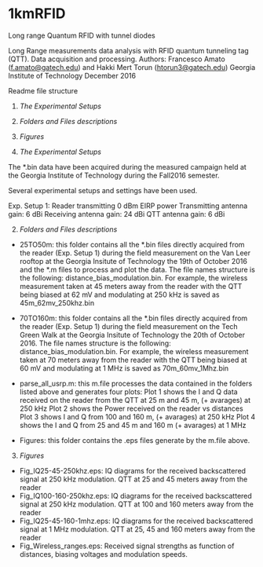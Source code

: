 # 1kmRFID
Long range Quantum RFID with tunnel diodes


Long Range measurements data analysis with RFID quantum tunneling tag (QTT). Data acquisition and processing. 
Authors: Francesco Amato (f.amato@gatech.edu) and Hakki Mert Torun (htorun3@gatech.edu) Georgia Institute of Technology
December 2016

Readme file structure
1. *The Experimental Setups*
2. *Folders and Files descriptions*
3. *Figures*

1. *The Experimental Setups*

The *.bin data have been acquired during the measured campaign held at the Georgia Institute of Technology during the Fall2016 semester.

Several experimental setups and settings have been used.

Exp. Setup 1:
Reader transmitting 0 dBm EIRP power
Transmitting antenna gain: 6 dBi
Receiving antenna gain: 24 dBi
QTT antenna gain: 6 dBi


2. *Folders and Files descriptions*

- 25TO50m: 
this folder contains all the *.bin files directly acquired from the reader (Exp. Setup 1) during the field measurement on the Van Leer rooftop at the Georgia Insitute of Technology the 19th of October 2016 and the *.m files to process and plot the data.
The file names structure is the following: distance_bias_modulation.bin.
For example, the wireless measurement taken at 45 meters away from the reader with the QTT being biased at 62 mV and modulating at 250 kHz is saved as 45m_62mv_250khz.bin

- 70TO160m: 
this folder contains all the *.bin files directly acquired from the reader (Exp. Setup 1) during the field measurement on the Tech Green Walk at the Georgia Insitute of Technology the 20th of October 2016.
The file names structure is the following: distance_bias_modulation.bin.
For example, the wireless measurement taken at 70 meters away from the reader with the QTT being biased at 60 mV and modulating at 1 MHz is saved as 70m_60mv_1Mhz.bin

- parse_all_usrp.m:
this m.file processes the data contained in the folders listed above and generates four plots: 
Plot 1 shows the I and Q data received on the reader from the QTT at 25 m and 45 m, (+ avarages) at 250 kHz 
Plot 2 shows the Power received on the reader vs distances
Plot 3 shows I and Q from 100 and 160 m, (+ avarages) at 250 kHz 
Plot 4 shows the I and Q from 25 and 45 m and 160 m (+ avarages) at 1 MHz 

- Figures:
this folder contains the .eps files generate by the m.file above.

3. *Figures*

- Fig_IQ25-45-250khz.eps: IQ diagrams for the received backscattered signal at 250 kHz modulation. QTT at 25 and 45 meters away from the reader
- Fig_IQ100-160-250khz.eps: IQ diagrams for the received backscattered signal at 250 kHz modulation. QTT at 100 and 160 meters away from the reader
- Fig_IQ25-45-160-1mhz.eps: IQ diagrams for the received backscattered signal at 1 MHz modulation. QTT at 25, 45 and 160 meters away from the reader
- Fig_Wireless_ranges.eps: Received signal strengths as function of distances, biasing voltages and modulation speeds.








